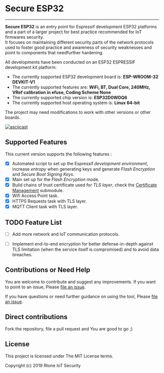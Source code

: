 # Secure ESP32
---------

**Secure ESP32** is an entry point for Espressif development ESP32 platforms and a part of a larger project for best practice recommended for IoT firmwares security.         
It focuses on maintaining different security parts of the network protocols used to foster good practice and awareness of security weaknesses and point to components that needfurther hardening.


All developments have been conducted on an ESP32 ESPRESSIF development kit platform:

*   The currently supported ESP32 development board is: **ESP-WROOM-32 DEVKIT-V1**
*   The currently supported features are: **WiFi, BT, Dual Core, 240MHz, VRef calibration in efuse, Coding Scheme None**
*   The currently supported chip version is: **ESP32D0WDQ6**
*   The currently supported host operating system is: **Linux 64-bit**

The project may need modifications to work with other versions or other boards.

[![asciicast](https://asciinema.org/a/fyS3QZIaXW6FmoBLIKPjFWlm7.svg)](https://asciinema.org/a/TUVugHeSFMdA6UpvxQLRJh28d)

## Supported Features 

This current version supports the following features :

- [x]	Automated script to set up the Espressif *development environment*, increase *entropy* when generating keys and generate *Flash Encryption* and *Secure Boot Signing Keys*.    
- [x]	Main set up for the *Flash Encryption* mode.  
- [x]	Build chains of trust certificate used for *TLS layer*, check the [Certificate Management](./certs_manager) submodule.  
- [x]	Wifi Access Point task.  
- [x]	HTTPS Requests task with TLS layer.
- [x]	MQTT Client task with TLS layer.

## TODO Feature List

- [ ]	Add more network and IoT communication protocols. 
- [ ]	Implement end-to-end encryption for better  defense-in-depth against TLS limitation (when the service itself is compromised) and to avoid data breaches.     


## Contributions or Need Help 

You are welcome to contribute and suggest any improvements.
If you want to point to an issue, Please [file an issue](https://github.com/Rtone/secure-esp32/issues).


If you have questions or need further guidance on using the tool, 
Please [file an issue](https://github.com/Rtone/secure-esp32/issues).

 
## Direct contributions

Fork the repository, file a pull request and You are good to go ;)


## License

This project is licensed under The MIT License terms.

Copyright (c) 2019 Rtone IoT Security

